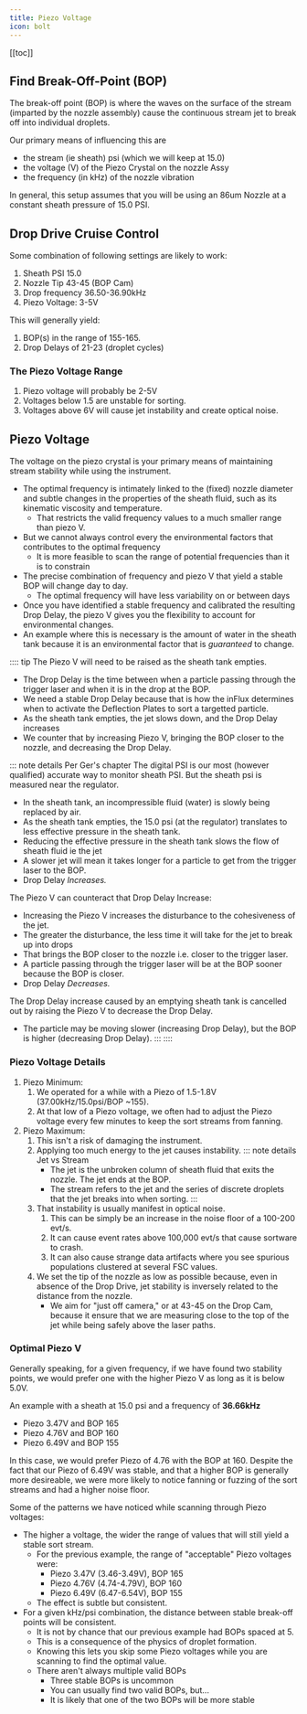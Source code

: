 ```yaml
---
title: Piezo Voltage
icon: bolt
---
```




<!-- Reference Links -->
<!-- Usage -->
<!-- [img-label]: ./assets/filename.png -->
<!-- ![Caption Text][img-label] -->
<!-- Assets -->

<!-- URLs -->

<!-- End Ref Links -->


[[toc]]



## Find Break-Off-Point (BOP)

The break-off point (BOP) is where the waves on the surface of the stream (imparted by the nozzle assembly) cause the continuous stream jet to break off into individual droplets. 

Our primary means of influencing this are 
-   the stream (ie sheath) psi (which we will keep at 15.0)
-   the voltage (V) of the Piezo Crystal on the nozzle Assy 
-   the frequency (in kHz) of the nozzle vibration 

In general, this setup assumes that you will be using an 86um Nozzle at a constant sheath pressure of 15.0 PSI. 

## Drop Drive Cruise Control

Some combination of following settings are likely to work:
1.  Sheath PSI 15.0
2.  Nozzle Tip 43-45 (BOP Cam)
2.  Drop frequency 36.50-36.90kHz
3.  Piezo Voltage: 3-5V

This will generally yield:
1.  BOP(s) in the range of 155-165.
2.  Drop Delays of 21-23 (droplet cycles)

### The Piezo Voltage Range

1.  Piezo voltage will probably be 2-5V
2.  Voltages below 1.5 are unstable for sorting.
3.  Voltages above 6V will cause jet instability and create optical noise.

## Piezo Voltage

The voltage on the piezo crystal is your primary means of maintaining stream stability while using the instrument.
-   The optimal frequency is intimately linked  to the (fixed) nozzle diameter and subtle changes in the properties of the sheath fluid, such as its kinematic viscosity and temperature. 
    -   That restricts the valid frequency values to a much smaller range than piezo V.
-   But we cannot always control every the environmental factors that contributes to the optimal frequency
    -   It is more feasible to scan the range of potential frequencies than it is to constrain 
-   The precise combination of frequency and piezo V that yield a stable BOP will change day to day.
    -   The optimal frequency will have less variability on or between days
-   Once you have identified a stable frequency and calibrated the resulting Drop Delay, the piezo V gives you the flexibility to account for environmental changes.
-   An example where this is necessary is the amount of water in the sheath tank because it is an environmental factor that is *guaranteed* to change.

:::: tip The Piezo V will need to be raised as the sheath tank empties.

-   The Drop Delay is the time between when a particle passing through the trigger laser and when it is in the drop at the BOP.
-   We need a stable Drop Delay because that is how the inFlux determines when to activate the Deflection Plates to sort a targetted particle.
-   As the sheath tank empties, the jet slows down, and the Drop Delay increases
-   We counter that by increasing Piezo V, bringing the BOP closer to the nozzle, and decreasing the Drop Delay.

::: note details Per Ger's chapter
The digital PSI is our most (however qualified) accurate way to monitor sheath PSI. But the sheath psi is measured near the regulator. 
-   In the sheath tank, an incompressible fluid (water) is slowly being replaced by air. 
-   As the sheath tank empties,  the 15.0 psi (at the regulator) translates to less effective pressure in the sheath tank. 
-   Reducing the effective pressure in the sheath tank slows the flow of sheath fluid ie the jet
-   A slower jet will mean it takes longer for a particle to get from the trigger laser to the BOP.
-   Drop Delay *Increases.*

The Piezo V can counteract that Drop Delay Increase:
-   Increasing the Piezo V increases the disturbance to the cohesiveness of the jet.
-   The greater the disturbance, the less time it will take for the jet to break up into drops
-   That brings the BOP closer to the nozzle i.e. closer to the trigger laser.
-   A particle passing through the trigger laser will be at the BOP sooner because the BOP is closer.
-   Drop Delay *Decreases.*

The Drop Delay increase caused by an emptying sheath tank is cancelled out by raising the Piezo V to decrease the Drop Delay.
-   The particle may be moving slower (increasing Drop Delay), but the BOP is higher (decreasing Drop Delay).
:::
::::


### Piezo Voltage Details

1.  Piezo Minimum:
    1.  We operated for a while with a Piezo of 1.5-1.8V (37.00kHz/15.0psi/BOP ~155).
    2.  At that low of a Piezo voltage, we often had to adjust the Piezo voltage every few minutes to keep the sort streams from fanning.
3.  Piezo Maximum:
    1.  This isn't a risk of damaging the instrument. 
    2.  Applying too much energy to the jet causes instability.
        ::: note details Jet vs Stream
        -   The jet is the unbroken column of sheath fluid that exits the nozzle. The jet ends at the BOP. 
        -   The stream refers to the jet and the series of discrete droplets that the jet breaks into when sorting.
        :::
    3.  That instability is usually manifest in optical noise.
        1.  This can be simply be an increase in the noise floor of a 100-200 evt/s.
        2.  It can cause event rates above 100,000 evt/s that cause sortware to crash.
        3.  It can also cause strange data artifacts where you see spurious populations clustered at several FSC values.
    4.  We set the tip of the nozzle as low as possible because, even in absence of the Drop Drive, jet stability is inversely related to the distance from the nozzle.
        -   We aim for "just off camera," or at 43-45 on the Drop Cam, because it ensure that we are measuring close to the top of the jet while being safely above the laser paths.

### Optimal Piezo V

Generally speaking, for a given frequency, if we have found two stability points, we would prefer one with the higher Piezo V as long as it is below 5.0V. 
 
An example with a sheath at 15.0 psi and a frequency of **36.66kHz**
-   Piezo 3.47V and BOP 165
-   Piezo 4.76V and BOP 160
-   Piezo 6.49V and BOP 155

In this case, we would prefer Piezo of 4.76 with the BOP at 160. Despite the fact that our Piezo of 6.49V was stable, and that a higher BOP is generally more desireable, we were more likely to notice fanning or fuzzing of the sort streams and had a higher noise floor.

Some of the patterns we have noticed while scanning through Piezo voltages:
-   The higher a voltage, the wider the range of values that will still yield a stable sort stream.
    -   For the previous example, the range of "acceptable" Piezo voltages were:
        -   Piezo 3.47V (3.46-3.49V), BOP 165
        -   Piezo 4.76V (4.74-4.79V), BOP 160
        -   Piezo 6.49V (6.47-6.54V), BOP 155
    -   The effect is subtle but consistent.
-   For a given kHz/psi combination, the distance between stable break-off points will be consistent.
    -   It is not by chance that our previous example had BOPs spaced at 5.
    -   This is a consequence of the physics of droplet formation. 
    -   Knowing this lets you skip some Piezo voltages while you are scanning to find the optimal value.
    -   There aren't always multiple valid BOPs
        -   Three stable BOPs is uncommon
        -   You can usually find two valid BOPs, but...
        -   It is likely that one of the two BOPs will be more stable 
